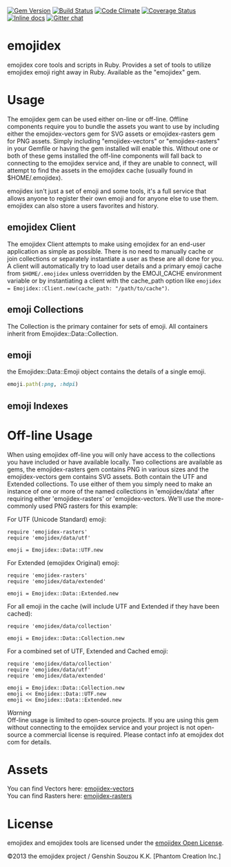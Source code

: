[![Gem Version](https://badge.fury.io/rb/emojidex.png)](http://badge.fury.io/rb/emojidex)
[![Build Status](https://travis-ci.org/emojidex/emojidex.png)](https://travis-ci.org/emojidex/emojidex)
[![Code Climate](https://codeclimate.com/github/emojidex/emojidex.png)](https://codeclimate.com/github/emojidex/emojidex)
[![Coverage Status](https://coveralls.io/repos/emojidex/emojidex/badge.svg?service=github)](https://coveralls.io/github/emojidex/emojidex)
[![Inline docs](http://inch-ci.org/github/emojidex/emojidex.png?branch=master)](http://inch-ci.org/github/emojidex/emojidex)
[![Gitter chat](https://badges.gitter.im/emojidex/emojidex.png)](https://gitter.im/emojidex/emojidex)

emojidex
========
emojidex core tools and scripts in Ruby. Provides a set of tools to utilize emojidex emoji right 
away in Ruby. Available as the "emojidex" gem.

Usage
=====
The emojidex gem can be used either on-line or off-line. Offline components require you to bundle 
the assets you want to use by including either the emojidex-vectors gem for SVG assets or 
emojidex-rasters gem for PNG assets. Simply including "emojidex-vectors" or "emojidex-rasters" in 
your Gemfile or having the gem installed will enable this. Without one or both of these gems 
installed the off-line components will fall back to connecting to the emojidex service and, if 
they are unable to connect, will attempt to find the assets in the emojidex cache (usually found 
in $HOME/.emojidex).

emojidex isn't just a set of emoji and some tools, it's a full service that allows anyone to 
register their own emoji and for anyone else to use them. emojidex can also store a users 
favorites and history.

emojidex Client
---------------
The emojidex Client attempts to make using emojidex for an end-user application as simple as 
possible. There is no need to manually cache or join collections or separately instantiate a 
user as these are all done for you. A client will automatically try to load user details and 
a primary emoji cache from ```$HOME/.emojidex``` unless overridden by the EMOJI_CACHE 
environment variable or by instantiating a client with the cache_path option like
```emojidex = Emojidex::Client.new(cache_path: "/path/to/cache")```.

emoji Collections
-----------------
The Collection is the primary container for sets of emoji. All containers inherit from 
Emojidex::Data::Collection.

emoji
-----
the Emojidex::Data::Emoji object contains the details of a single emoji.

```ruby
emoji.path(:png, :hdpi)
```

emoji Indexes
-------------


Off-line Usage
==============
When using emojidex off-line you will only have access to the collections you have included or 
have available locally. Two collections are available as gems, the emojidex-rasters gem contains 
PNG in various sizes and the emojidex-vectors gem contains SVG assets. Both contain the UTF and 
Extended collections. To use either of them you simply need to make an instance of one or more 
of the named collections in 'emojidex/data' after requiring either 'emojidex-rasters' or 
'emojidex-vectors. We'll use the more-commonly used PNG rasters for this example: 
  
For UTF (Unicode Standard) emoji:
```
require 'emojidex-rasters'
require 'emojidex/data/utf'

emoji = Emojidex::Data::UTF.new
```

For Extended (emojidex Original) emoji:
```
require 'emojidex-rasters'
require 'emojidex/data/extended'

emoji = Emojidex::Data::Extended.new
```

For all emoji in the cache (will include UTF and Extended if they have been cached):
```
require 'emojidex/data/collection'

emoji = Emojidex::Data::Collection.new
```

For a combined set of UTF, Extended and Cached emoji:
```
require 'emojidex/data/collection'
require 'emojidex/data/utf'
require 'emojidex/data/extended'

emoji = Emojidex::Data::Collection.new
emoji << Emojidex::Data::UTF.new
emoji << Emojidex::Data::Extended.new
```

*Warning*  
Off-line usage is limited to open-source projects. If you are using this gem without 
connecting to the emojidex service and your project is not open-source a commercial license 
is required. Please contact info at emojidex dot com for details.

Assets
======
You can find Vectors here: [emojidex-vectors](https://github.com/emojidex/emojidex-vectors)  
You can find Rasters here: [emojidex-rasters](https://github.com/emojidex/emojidex-rasters)

License
=======
emojidex and emojidex tools are licensed under the 
[emojidex Open License](https://www.emojidex.com/emojidex/emojidex_open_license).

©2013 the emojidex project / Genshin Souzou K.K. [Phantom Creation Inc.]
